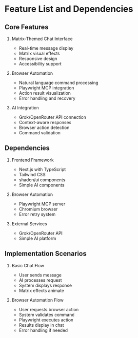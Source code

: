 # Feature List and Dependencies

## Core Features
1. Matrix-Themed Chat Interface
   - Real-time message display
   - Matrix visual effects
   - Responsive design
   - Accessibility support

2. Browser Automation
   - Natural language command processing
   - Playwright MCP integration
   - Action result visualization
   - Error handling and recovery

3. AI Integration
   - Grok/OpenRouter API connection
   - Context-aware responses
   - Browser action detection
   - Command validation

## Dependencies
1. Frontend Framework
   - Next.js with TypeScript
   - Tailwind CSS
   - shadcn/ui components
   - Simple AI components

2. Browser Automation
   - Playwright MCP server
   - Chromium browser
   - Error retry system

3. External Services
   - Grok/OpenRouter API
   - Simple AI platform

## Implementation Scenarios
1. Basic Chat Flow
   - User sends message
   - AI processes request
   - System displays response
   - Matrix effects animate

2. Browser Automation Flow
   - User requests browser action
   - System validates command
   - Playwright executes action
   - Results display in chat
   - Error handling if needed
